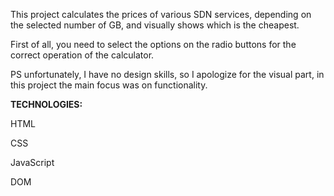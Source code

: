 This project calculates the prices of various SDN services, depending on the selected number of GB, and visually shows which is the cheapest.

First of all, you need to select the options on the radio buttons for the correct operation of the calculator.

PS unfortunately, I have no design skills, so I apologize for the visual part, in this project the main focus was on functionality.

<b>TECHNOLOGIES:</b>

HTML

CSS

JavaScript

DOM
